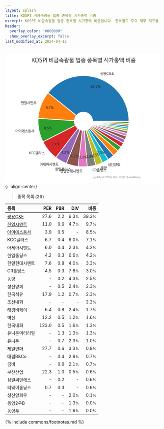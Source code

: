 ```yaml
---
layout: splash
title: KOSPI 비금속광물 업종 종목별 시가총액 비중
excerpt: KOSPI 비금속광물 업종 종목별 시가총액 비중입니다. 종목별로 주요 재무 지표를 함께 표시합니다.
header:
  overlay_color: "#800000"
  show_overlay_excerpt: false
last_modified_at: 2024-04-12
---
```



![KOSPI 비금속광물 업종 종목별 시가총액 비중](/stats/sector/images/kospi_업종_비금속광물_종목.png){: .align-center}


> **종목 목록 (26)**<a id="list"></a>

| **종목** | **PER** | **PBR** | **DIV** | **비중** |
| :------- | ------: | ------: | ------: | -------: |
| [쌍용C&E](/003410/) | 27.6 | 2.2 | 6.3<small>%</small> | 39.3<small>%</small> |
| [한일시멘트](/300720/) | 11.0 | 0.6 | 4.7<small>%</small> | 9.7<small>%</small> |
| [아이에스동서](/010780/) | 3.9 | 0.5 | - | 8.5<small>%</small> |
| KCC글라스 | 6.7 | 0.4 | 6.0<small>%</small> | 7.1<small>%</small> |
| 아세아시멘트 | 6.0 | 0.4 | 2.3<small>%</small> | 4.2<small>%</small> |
| 한일홀딩스 | 4.2 | 0.3 | 6.6<small>%</small> | 4.2<small>%</small> |
| 한일현대시멘트 | 7.6 | 0.8 | 4.0<small>%</small> | 3.3<small>%</small> |
| CR홀딩스 | 4.5 | 0.3 | 7.8<small>%</small> | 3.0<small>%</small> |
| 동양 | - | 0.2 | 4.3<small>%</small> | 2.5<small>%</small> |
| 성신양회 | - | 0.5 | 2.4<small>%</small> | 2.3<small>%</small> |
| 한국석유 | 17.9 | 1.2 | 0.7<small>%</small> | 2.3<small>%</small> |
| 조선내화 | - | - | - | 2.2<small>%</small> |
| 태경비케이 | 6.4 | 0.8 | 2.4<small>%</small> | 1.7<small>%</small> |
| 벽산 | 12.2 | 0.5 | 1.2<small>%</small> | 1.6<small>%</small> |
| 한국내화 | 123.0 | 0.5 | 1.6<small>%</small> | 1.3<small>%</small> |
| 유니온머티리얼 | - | 1.3 | 1.3<small>%</small> | 1.3<small>%</small> |
| 유니온 | - | 0.7 | 2.3<small>%</small> | 1.0<small>%</small> |
| 제일연마 | 27.7 | 0.6 | 3.3<small>%</small> | 0.9<small>%</small> |
| 대림B&Co | - | 0.4 | 2.9<small>%</small> | 0.7<small>%</small> |
| 금비 | - | 0.6 | 2.1<small>%</small> | 0.7<small>%</small> |
| 부산산업 | 22.3 | 1.0 | 0.5<small>%</small> | 0.6<small>%</small> |
| 삼일씨엔에스 | - | 0.2 | - | 0.6<small>%</small> |
| 티웨이홀딩스 | 0.7 | 0.3 | - | 0.6<small>%</small> |
| 성신양회우 | - | - | 2.0<small>%</small> | 0.1<small>%</small> |
| 동양2우B | - | - | 1.3<small>%</small> | 0.0<small>%</small> |
| 동양우 | - | - | 1.6<small>%</small> | 0.0<small>%</small> |

{% include commons/footnotes.md %}
